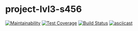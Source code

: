 # project-lvl3-s456
[![Maintainability](https://api.codeclimate.com/v1/badges/d4c2fc245886a968abf1/maintainability)](https://codeclimate.com/github/egupsv/project-lvl3-s456/maintainability)
[![Test Coverage](https://api.codeclimate.com/v1/badges/d4c2fc245886a968abf1/test_coverage)](https://codeclimate.com/github/egupsv/project-lvl3-s456/test_coverage)
[![Build Status](https://travis-ci.org/egupsv/project-lvl3-s456.svg?branch=master)](https://travis-ci.org/egupsv/project-lvl3-s456)
[![asciicast](https://asciinema.org/a/eyRupuGEx5rGW2f2TQDKr4ks7.svg)](https://asciinema.org/a/eyRupuGEx5rGW2f2TQDKr4ks7)
